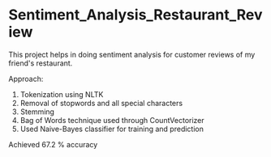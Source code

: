 # Sentiment_Analysis_Restaurant_Review

This project helps in doing sentiment analysis for customer reviews of my friend's restaurant.

Approach:
1. Tokenization using NLTK
2. Removal of stopwords and all special characters
3. Stemming
4. Bag of Words technique used through CountVectorizer
5. Used Naive-Bayes classifier for training and prediction

Achieved 67.2 % accuracy
